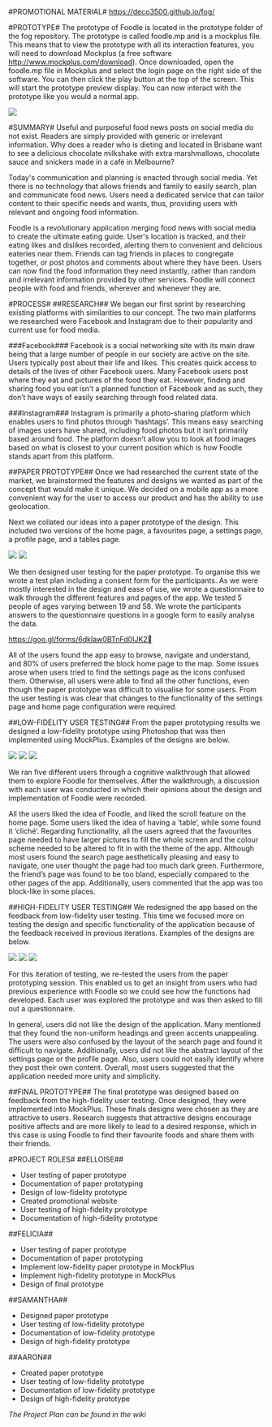 #PROMOTIONAL MATERIAL#
https://deco3500.github.io/fog/

#PROTOTYPE#
The prototype of Foodle is located in the prototype folder of the fog repository. The prototype is called foodle.mp and is a mockplus file. This means that to view the prototype with all its interaction features, you will need to download Mockplus (a free software http://www.mockplus.com/download). Once downloaded, open the foodle.mp file in Mockplus and select the login page on the right side of the software. You can then click the play button at the top of the screen. This will start the prototype preview display. You can now interact with the prototype like you would a normal app.

![](http://i86.photobucket.com/albums/k88/elloiseprz/Screen%20Shot%202016-10-28%20at%2010.05.57%20am_zpsbaahjera.png)

#SUMMARY#
Useful and purposeful food news posts on social media do not exist. Readers are simply provided with generic or irrelevant information. Why does a reader who is dieting and located in Brisbane want to see a delicious chocolate milkshake with extra marshmallows, chocolate sauce and snickers made in a café in Melbourne?
 
Today's communication and planning is enacted through social media. Yet there is no technology that allows friends and family to easily search, plan and communicate food news. Users need a dedicated service that can tailor content to their specific needs and wants, thus, providing users with relevant and ongoing food information.
 
Foodle is a revolutionary application merging food news with social media to create the ultimate eating guide. User's location is tracked, and their eating likes and dislikes recorded, alerting them to convenient and delicious eateries near them. Friends can tag friends in places to congregate together, or post photos and comments about where they have been. Users can now find the food information they need instantly, rather than random and irrelevant information provided by other services. Foodle will connect people with food and friends, wherever and whenever they are.

#PROCESS#
##RESEARCH##
We began our first sprint by researching existing platforms with similarities to our concept. The two main platforms we researched were Facebook and Instagram due to their popularity and current use for food media.

###Facebook###
Facebook is a social networking site with its main draw being that a large number of people in our society are active on the site. Users typically post about their life and likes. This creates quick access to details of the lives of other Facebook users. Many Facebook users post where they eat and pictures of the food they eat. However, finding and sharing food you eat isn’t a planned function of Facebook and as such, they don’t have ways of easily searching through food related data.

###Instagram###
Instagram is primarily a photo-sharing platform which enables users to find photos through ‘hashtags’. This means easy searching of images users have shared, including food photos but it isn’t primarily based around food. The platform doesn’t allow you to look at food images based on what is closest to your current position which is how Foodle stands apart from this platform.

##PAPER PROTOTYPE##
Once we had researched the current state of the market, we brainstormed the features and designs we wanted as part of the concept that would make it unique. We decided on a mobile app as a more convenient way for the user to access our product and has the ability to use geolocation.
 
Next we collated our ideas into a paper prototype of the design. This included two versions of the home page, a favourites page, a settings page, a profile page, and a tables page.
 
 ![](http://i86.photobucket.com/albums/k88/elloiseprz/14881552_10210928572559552_2091652126_o_zpskhcsq6nw.jpg)
 ![](http://i86.photobucket.com/albums/k88/elloiseprz/14825820_10210928621600778_1581519771_n_zpsndjig6b1.jpg)
 
We then designed user testing for the paper prototype. To organise this we wrote a test plan including a consent form for the participants. As we were mostly interested in the design and ease of use, we wrote a questionnaire to walk through the different features and pages of the app. We tested 5 people of ages varying between 19 and 58. We wrote the participants answers to the questionnaire questions in a google form to easily analyse the data.
 
https://goo.gl/forms/6dkIaw0BTnFd0IJK2

All of the users found the app easy to browse, navigate and understand, and 80% of users preferred the block home page to the map. Some issues arose when users tried to find the settings page as the icons confused them. Otherwise, all users were able to find all the other functions, even though the paper prototype was difficult to visualise for some users. From the user testing is was clear that changes to the functionality of the settings page and home page configuration were required.  

##LOW-FIDELITY USER TESTING##
From the paper prototyping results we designed a low-fidelity prototype using Photoshop that was then implemented using MockPlus. Examples of the designs are below.

![](http://i86.photobucket.com/albums/k88/elloiseprz/search_page2_zpsmgdbuvzg.png)
![](http://i86.photobucket.com/albums/k88/elloiseprz/profile_page_zpssw2bzk5c.png)
![](http://i86.photobucket.com/albums/k88/elloiseprz/settings_zps1cgu9q58.png)

We ran five different users through a cognitive walkthrough that allowed them to explore Foodle for themselves. After the walkthrough, a discussion with each user was conducted in which their opinions about the design and implementation of Foodle were recorded.
 
All the users liked the idea of Foodle, and liked the scroll feature on the home page. Some users liked the idea of having a ‘table’, while some found it ‘cliché’. Regarding functionality, all the users agreed that the favourites page needed to have larger pictures to fill the whole screen and the colour scheme needed to be altered to fit in with the theme of the app. Although most users found the search page aesthetically pleasing and easy to navigate, one user thought the page had too much dark green. Furthermore, the friend’s page was found to be too bland, especially compared to the other pages of the app. Additionally, users commented that the app was too block-like in some places.

##HIGH-FIDELITY USER TESTING##
We redesigned the app based on the feedback from low-fidelity user testing. This time we focused more on testing the design and specific functionality of the application because of the feedback received in previous iterations. Examples of the designs are below.

![](http://i86.photobucket.com/albums/k88/elloiseprz/profile_page1_zpswe5degkc.png)
![](http://i86.photobucket.com/albums/k88/elloiseprz/favourites1_zpsetjuts4g.png)
![](http://i86.photobucket.com/albums/k88/elloiseprz/search-01_zps8qlers6a.png)
 
For this iteration of testing, we re-tested the users from the paper prototyping session. This enabled us to get an insight from users who had previous experience with Foodle so we could see how the functions had developed. Each user was explored the prototype and was then asked to fill out a questionnaire.
 
In general, users did not like the design of the application. Many mentioned that they found the non-uniform headings and green accents unappealing. The users were also confused by the layout of the search page and found it difficult to navigate. Additionally, users did not like the abstract layout of the settings page or the profile page. Also, users could not easily identify where they post their own content. Overall, most users suggested that the application needed more unity and simplicity.

##FINAL PROTOTYPE##
The final prototype was designed based on feedback from the high-fidelity user testing. Once designed, they were implemented into MockPlus. These finals designs were chosen as they are attractive to users. Research suggests that attractive designs encourage positive affects and are more likely to lead to a desired response, which in this case is using Foodle to find their favourite foods and share them with their friends.

#PROJECT ROLES#
##ELLOISE##
- User testing of paper prototype
- Documentation of paper prototyping
- Design of low-fidelity prototype
- Created promotional website
- User testing of high-fidelity prototype
- Documentation of high-fidelity prototype
 
##FELICIA##
- User testing of paper prototype
- Documentation of paper prototyping
- Implement low-fidelity paper prototype in MockPlus
- Implement high-fidelity prototype in MockPlus
- Design of final prototype

##SAMANTHA##
- Designed paper prototype
- User testing of low-fidelity prototype
- Documentation of low-fidelity prototype
- Design of high-fidelity prototype
 
##AARON##
- Created paper prototype
- User testing of low-fidelity prototype
- Documentation of low-fidelity prototype
- Design of high-fidelity prototype

_The Project Plan can be found in the wiki_
